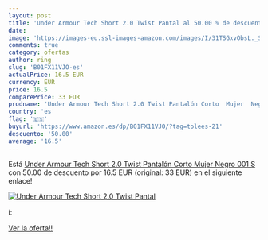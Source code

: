 ```yaml
---
layout: post
title: 'Under Armour Tech Short 2.0 Twist Pantal al 50.00 % de descuento'
date: 
image: 'https://images-eu.ssl-images-amazon.com/images/I/31TSGxvObsL._SL200_.jpg'
comments: true
category: ofertas
author: ring
slug: 'B01FX11VJO-es'
actualPrice: 16.5 EUR
currency: EUR
price: 16.5
comparePrice: 33 EUR
prodname: 'Under Armour Tech Short 2.0 Twist Pantalón Corto  Mujer  Negro  001   S'
country: 'es'
flag: '🇪🇸'
buyurl: 'https://www.amazon.es/dp/B01FX11VJO/?tag=tolees-21'
descuento: '50.00'
average: '16.5'
---
```


Está [Under Armour Tech Short 2.0 Twist Pantalón Corto  Mujer  Negro  001   S](https://www.amazon.es/dp/B01FX11VJO/?tag=tolees-21) con 50.00 de descuento por 16.5 EUR (original: 33 EUR) en el siguiente enlace!

[![Under Armour Tech Short 2.0 Twist Pantal](https://images-eu.ssl-images-amazon.com/images/I/31TSGxvObsL._SL200_.jpg)](https://www.amazon.es/dp/B01FX11VJO/?tag=tolees-21)

ℹ️:


[Ver la oferta!!](https://www.amazon.es/dp/B01FX11VJO/?tag=tolees-21)
